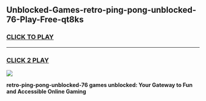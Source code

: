 
## Unblocked-Games-retro-ping-pong-unblocked-76-Play-Free-qt8ks
<h3>
<a href="https://premium76.site?title=retro-ping-pong-unblocked-76&ref=10A">CLICK TO PLAY</a></h3>
<hr>

<h3>
<a href="https://premium76.site?title=retro-ping-pong-unblocked-76&ref=10A">CLICK 2 PLAY</a>
  
</h3>

<a href="https://premium76.site?title=retro-ping-pong-unblocked-76&ref=10A"><img src="https://clearcache.store/games.png"></a>


**retro-ping-pong-unblocked-76 games unblocked: Your Gateway to Fun and Accessible Online Gaming**
